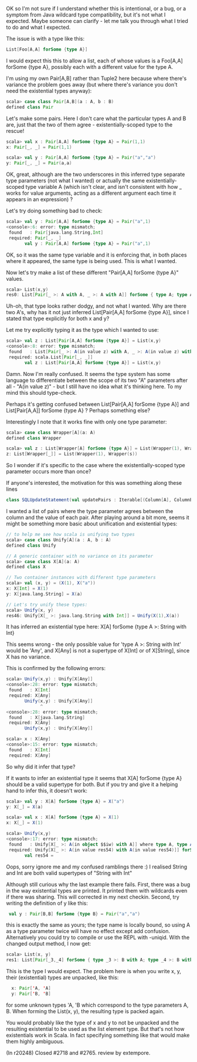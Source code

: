 OK so I'm not sure if I understand whether this is intentional, or a bug, or a symptom from Java wildcard type compatibility, but it's not what I expected. Maybe someone can clarify - let me talk you through what I tried to do and what I expected.

The issue is with a type like this:

```scala
List[Foo[A,A] forSome {type A}]
```

I would expect this this to allow a list, each of whose values is a Foo[A,A] forSome {type A}, possibly each with a different value for the type A.

I'm using my own Pair[A,B] rather than Tuple2 here because where there's variance the problem goes away (but where there's variance you don't need the existential types anyway):

```scala
scala> case class Pair[A,B](a : A, b : B)
defined class Pair
```

Let's make some pairs. Here I don't care what the particular types A and B are, just that the two of them agree - existentially-scoped type to the rescue!

```scala
scala> val x : Pair[A,A] forSome {type A} = Pair(1,1)
x: Pair[_, _] = Pair(1,1)

scala> val y : Pair[A,A] forSome {type A} = Pair("a","a")
y: Pair[_, _] = Pair(a,a)
```

OK, great, although are the two underscores in this inferred type separate type parameters (not what I wanted) or actually the same existentially-scoped type variable A (which isn't clear, and isn't consistent with how _ works for value arguments, acting as a different argument each time it appears in an expression) ?

Let's try doing something bad to check:

```scala
scala> val y : Pair[A,A] forSome {type A} = Pair("a",1)
<console>:6: error: type mismatch;
 found   : Pair[java.lang.String,Int]
 required: Pair[_, _]
       val y : Pair[A,A] forSome {type A} = Pair("a",1)
```

OK, so it was the same type variable and it is enforcing that, in both places where it appeared, the same type is being used. This is what I wanted.

Now let's try make a list of these different "Pair[A,A] forSome {type A}" values.

```scala
scala> List(x,y)
res0: List[Pair[_ >: A with A, _ >: A with A]] forSome { type A; type A } = List(Pair(1,1), Pair(a,a))
```

Uh-oh, that type looks rather dodgy, and not what I wanted. Why are there two A's, why has it not just inferred List[Pair[A,A] forSome {type A}], since I stated that type explicitly for both x and y?

Let me try explicitly typing it as the type which I wanted to use:

```scala
scala> val z : List[Pair[A,A] forSome {type A}] = List(x,y)
<console>:8: error: type mismatch;
 found   : List[Pair[_ >: A(in value z) with A, _ >: A(in value z) with A]] where type A, type A(in value z)
 required: scala.List[Pair[_, _]]
       val z : List[Pair[A,A] forSome {type A}] = List(x,y)
```

Damn. Now I'm really confused. It seems the type system has some language to differentiate between the scope of its two "A" parameters after all - "A(in value z)" - but I still have no idea what it's thinking here. To my mind this should type-check.

Perhaps it's getting confused between List[Pair[A,A] forSome {type A}] and List[Pair[A,A]] forSome {type A} ? Perhaps something else?

Interestingly I note that it works fine with only one type parameter:

```scala
scala> case class Wrapper[A](a: A)
defined class Wrapper

scala> val z : List[Wrapper[A] forSome {type A}] = List(Wrapper(1), Wrapper("s"))
z: List[Wrapper[_]] = List(Wrapper(1), Wrapper(s))
```

So I wonder if it's specific to the case where the existentially-scoped type parameter occurs more than once?


If anyone's interested, the motivation for this was something along these lines

```scala
class SQLUpdateStatement(val updatePairs : Iterable[(Column[A], ColumnExpr[A]) forSome {type A}], ...
```

I wanted a list of pairs where the type parameter agrees between the column and the value of each pair.
After playing around a bit more, seems it might be something more basic about unification and existential types:

```scala
// to help me see how scala is unifying two types
scala> case class Unify[A](a : A, b : A)
defined class Unify

// A generic container with no variance on its parameter
scala> case class X[A](a: A)
defined class X

// Two container instances with different type parameters
scala> val (x, y) = (X(1), X("a"))
x: X[Int] = X(1)
y: X[java.lang.String] = X(a)

// Let's try unify these types:
scala> Unify(x, y)              
res46: Unify[X[_ >: java.lang.String with Int]] = Unify(X(1),X(a))
```

It has inferred an existential type here: X[A] forSome {type A >: String with Int}

This seems wrong - the only possible value for 'type A >: String with Int' would be 'Any', and X[Any] is not a supertype of X[Int] or of X[String], since X has no variance.

This is confirmed by the following errors:

```scala
scala> Unify(x,y) : Unify[X[Any]]
<console>:28: error: type mismatch;
 found   : X[Int]
 required: X[Any]
       Unify(x,y) : Unify[X[Any]]
             ^
<console>:28: error: type mismatch;
 found   : X[java.lang.String]
 required: X[Any]
       Unify(x,y) : Unify[X[Any]]

scala> x : X[Any]
<console>:15: error: type mismatch;
 found   : X[Int]
 required: X[Any]
```

So why did it infer that type?

If it wants to infer an existential type it seems that X[A] forSome {type A} should be a valid supertype for both. But if you try and give it a helping hand to infer this, it doesn't work:

```scala
scala> val y : X[A] forSome {type A} = X("a")
y: X[_] = X(a)

scala> val x : X[A] forSome {type A} = X(1)  
x: X[_] = X(1)

scala> Unify(x,y)
<console>:17: error: type mismatch;
 found   : Unify[X[_ >: A(in object $$iw) with A]] where type A, type A(in object $$iw)
 required: Unify[X[_ >: A(in value res54) with A(in value res54)]] forSome { type A(in value res54); type A(in value res54) }
       val res54 = 
```
Oops, sorry ignore me and my confused ramblings there :)
I realised String and Int are both valid supertypes of "String with Int"

Although still curious why the last example there fails.
First, there was a bug in the way existential types are printed. It printed them with wildcards even if there was sharing. This will corrected in my next checkin. Second, try writing the definition of y like this:
```scala
 val y : Pair[B,B] forSome {type B} = Pair("a","a") 
```
this is exactly the same as yours; the type name is locally bound, so using A as a type parameter twice will have no effect except add confusion. Alternatively you could try to compile or use the REPL with -uniqid.
With the changed output method, I now get:
```scala
scala> List(x, y)
res1: List[Pair[_3,_4] forSome { type _3 >: B with A; type _4 >: B with A }] forSome { type B; type A } = List(Pair(1,1), Pair(a,a))
```
This is the type I would expect. The problem here is when you write x, y, their (existential) types are unpacked, like this:
```scala
  x: Pair['A, 'A]
  y: Pair['B, 'B]
```
for some unknown types 'A, 'B which correspond to the type parameters A, B.
When forming the List(x, y), the resulting type is packed again. 

You would probably like the type of x and y to not be unpacked and the resulting existential to be used as the list element type. But that's not how existentials work in Scala. In fact specifying something like that would make them highly ambiguous.





(In r20248) Closed #2718 and #2765. review by extempore. 

